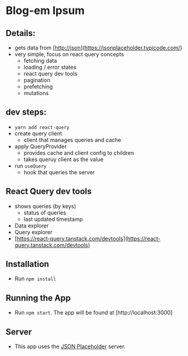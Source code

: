 # Blog-em Ipsum

## Details:

- gets data from [[http://json](https://jsonplaceholder.typicode.com/)](https://jsonplaceholder.typicode.com/)
- very simple, focus on react query concepts
  - fetching data
  - loading / error states
  - react query dev tools
  - pagination
  - prefetching
  - mutations

## dev steps:

- `yarn add react-query`
- create query client
  - client that manages queries and cache
- apply QueryProvider
  - provides cache and client config to children
  - takes queruy client as the value
- run `useQuery`
  - hook that queries the server

## React Query dev tools

- shows queries (by keys)
  - status of queries
  - last updated timestamp
- Data explorer
- Query explorer
- [https://react-query.tanstack.com/devtools](https://react-query.tanstack.com/devtools)

## Installation

- Run `npm install`

## Running the App

- Run `npm start`. The app will be found at [http://localhost:3000]

## Server

- This app uses the [JSON Placeholder](https://jsonplaceholder.typicode.com/) server.
